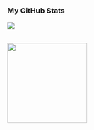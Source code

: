 ### My GitHub Stats

<a href="https://github.com/anuraghazra/github-readme-stats">
 <img align="center" src="https://github-readme-stats.anuraghazra1.vercel.app/api?username=fahrigunadi&count_private=true&show_icons=true&theme=gotham">
</a>
<br>
<br>
<p>
  <img height="180em" src="https://github-readme-stats.vercel.app/api/top-langs/?username=FahriGunadi&show_icons=true&layout=compact&langs_count=8&theme=gotham"/>
</p>

